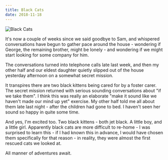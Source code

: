 ```yaml
---
title: Black Cats
date: 2018-11-18
---
```


![Black Cats](https://source.unsplash.com/vP3pnOoCiYE/1600x900)

It's now a couple of weeks since we said goodbye to Sam, and whispered conversations have begun to gather pace around the house - wondering if George, the remaining brother, might be lonely - and wondering if we might start looking for some company for him.

The conversations turned into telephone calls late last week, and then my other half and our eldest daughter quietly slipped out of the house yesterday afternoon on a somewhat secret mission.

It transpires there are two black kittens being cared for by a foster carer. The secret mission returned with serious sounding conversations about "if we take them". I think this was really an elaborate "make it sound like we haven't made our mind up yet" exercise. My other half told me all about them late last night - after the children had gone to bed. I haven't seen her sound so happy in quite some time.

And yes, I'm excited too. Two black kittens - both jet black. A little boy, and a little girl. Apparently black cats are more difficult to re-home - I was surprised to learn this - if I had known this in advance, I would have chosen them specifically for that reason - in reality, they were almost the first rescued cats we looked at.

All manner of adventures await.
